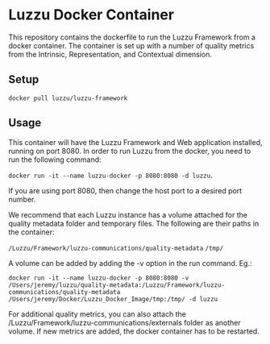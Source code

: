 # Luzzu Docker Container
This repository contains the dockerfile to run the Luzzu Framework from a docker container. The container is set up with a number of quality metrics from the Intrinsic, Representation, and Contextual dimension.

## Setup
`docker pull luzzu/luzzu-framework`

## Usage
This container will have the Luzzu Framework and Web application installed, running on port 8080. In order to run Luzzu from the docker, you need to run the following command: 

`docker run -it --name luzzu-docker -p 8080:8080 -d luzzu`. 

If you are using port 8080, then change the host port to a desired port number.

We recommend that each Luzzu instance has a volume attached for the quality metadata folder and temporary files. The following are their paths in the container:

`/Luzzu/Framework/luzzu-communications/quality-metadata`
`/tmp/`

A volume can be added by adding the -v option in the run command. Eg.:

`docker run -it --name luzzu-docker -p 8080:8080 -v /Users/jeremy/luzzu/quality-metadata:/Luzzu/Framework/luzzu-communications/quality-metadata /Users/jeremy/Docker/Luzzu_Docker_Image/tmp:/tmp/ -d luzzu`

For additional quality metrics, you can also attach the /Luzzu/Framework/luzzu-communications/externals folder as another volume. If new metrics are added, the docker container has to be restarted.
